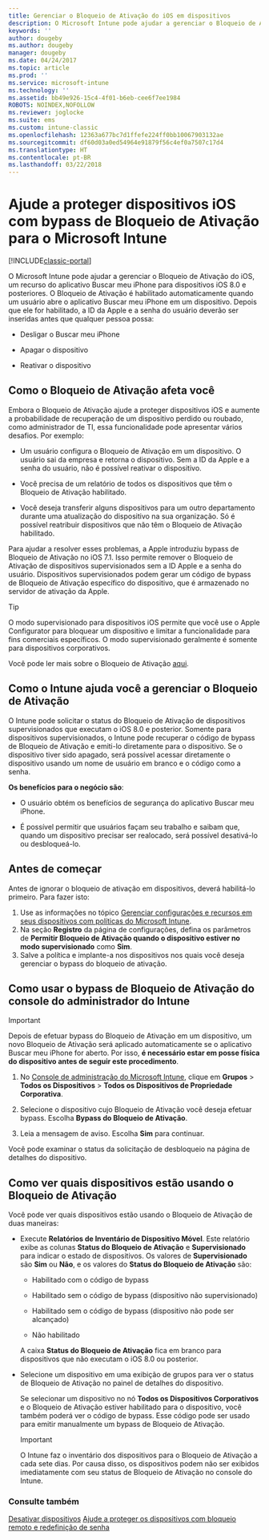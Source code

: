```yaml
---
title: Gerenciar o Bloqueio de Ativação do iOS em dispositivos
description: O Microsoft Intune pode ajudar a gerenciar o Bloqueio de Ativação do iOS, um recurso do aplicativo Buscar meu iPhone para dispositivos iOS 7.1 e posterior.
keywords: ''
author: dougeby
ms.author: dougeby
manager: dougeby
ms.date: 04/24/2017
ms.topic: article
ms.prod: ''
ms.service: microsoft-intune
ms.technology: ''
ms.assetid: bb49e926-15c4-4f01-b6eb-cee6f7ee1984
ROBOTS: NOINDEX,NOFOLLOW
ms.reviewer: joglocke
ms.suite: ems
ms.custom: intune-classic
ms.openlocfilehash: 12363a677bc7d1ffefe224ff0bb10067903132ae
ms.sourcegitcommit: df60d03a0ed54964e91879f56c4ef0a7507c17d4
ms.translationtype: HT
ms.contentlocale: pt-BR
ms.lasthandoff: 03/22/2018
---
```

# <a name="help-protect-ios-devices-with-activation-lock-bypass-for-microsoft-intune"></a>Ajude a proteger dispositivos iOS com bypass de Bloqueio de Ativação para o Microsoft Intune

[!INCLUDE[classic-portal](../includes/classic-portal.md)]

O Microsoft Intune pode ajudar a gerenciar o Bloqueio de Ativação do iOS, um recurso do aplicativo Buscar meu iPhone para dispositivos iOS 8.0 e posteriores. O Bloqueio de Ativação é habilitado automaticamente quando um usuário abre o aplicativo Buscar meu iPhone em um dispositivo. Depois que ele for habilitado, a ID da Apple e a senha do usuário deverão ser inseridas antes que qualquer pessoa possa: 

-   Desligar o Buscar meu iPhone

-   Apagar o dispositivo

-   Reativar o dispositivo

## <a name="how-activation-lock-affects-you"></a>Como o Bloqueio de Ativação afeta você
Embora o Bloqueio de Ativação ajude a proteger dispositivos iOS e aumente a probabilidade de recuperação de um dispositivo perdido ou roubado, como administrador de TI, essa funcionalidade pode apresentar vários desafios. Por exemplo:

-   Um usuário configura o Bloqueio de Ativação em um dispositivo. O usuário sai da empresa e retorna o dispositivo. Sem a ID da Apple e a senha do usuário, não é possível reativar o dispositivo.

-   Você precisa de um relatório de todos os dispositivos que têm o Bloqueio de Ativação habilitado.

-   Você deseja transferir alguns dispositivos para um outro departamento durante uma atualização do dispositivo na sua organização. Só é possível reatribuir dispositivos que não têm o Bloqueio de Ativação habilitado.

Para ajudar a resolver esses problemas, a Apple introduziu bypass de Bloqueio de Ativação no iOS 7.1. Isso permite remover o Bloqueio de Ativação de dispositivos supervisionados sem a ID Apple e a senha do usuário. Dispositivos supervisionados podem gerar um código de bypass de Bloqueio de Ativação específico do dispositivo, que é armazenado no servidor de ativação da Apple.

> [!TIP]
> O modo supervisionado para dispositivos iOS permite que você use o Apple Configurator para bloquear um dispositivo e limitar a funcionalidade para fins comerciais específicos. O modo supervisionado geralmente é somente para dispositivos corporativos.

Você pode ler mais sobre o Bloqueio de Ativação [aqui](https://support.apple.com/en-us/HT201365).

## <a name="how-intune-helps-you-manage-activation-lock"></a>Como o Intune ajuda você a gerenciar o Bloqueio de Ativação
O Intune pode solicitar o status do Bloqueio de Ativação de dispositivos supervisionados que executam o iOS 8.0 e posterior. Somente para dispositivos supervisionados, o Intune pode recuperar o código de bypass de Bloqueio de Ativação e emiti-lo diretamente para o dispositivo. Se o dispositivo tiver sido apagado, será possível acessar diretamente o dispositivo usando um nome de usuário em branco e o código como a senha.

**Os benefícios para o negócio são**:

-   O usuário obtém os benefícios de segurança do aplicativo Buscar meu iPhone.

-   É possível permitir que usuários façam seu trabalho e saibam que, quando um dispositivo precisar ser realocado, será possível desativá-lo ou desbloqueá-lo.

## <a name="before-you-start"></a>Antes de começar

Antes de ignorar o bloqueio de ativação em dispositivos, deverá habilitá-lo primeiro. Para fazer isto:

1. Use as informações no tópico [Gerenciar configurações e recursos em seus dispositivos com políticas do Microsoft Intune](/intune-classic/deploy-use/ios-policy-settings-in-microsoft-intune).
2. Na seção **Registro** da página de configurações, defina os parâmetros de **Permitir Bloqueio de Ativação quando o dispositivo estiver no modo supervisionado** como **Sim**.
3. Salve a política e implante-a nos dispositivos nos quais você deseja gerenciar o bypass do bloqueio de ativação.

## <a name="how-to-use-activation-lock-bypass-from-the-intune-admin-console"></a>Como usar o bypass de Bloqueio de Ativação do console do administrador do Intune
> [!IMPORTANT]
> Depois de efetuar bypass do Bloqueio de Ativação em um dispositivo, um novo Bloqueio de Ativação será aplicado automaticamente se o aplicativo Buscar meu iPhone for aberto. Por isso, **é necessário estar em posse física do dispositivo antes de seguir este procedimento**.

1.  No [Console de administração do Microsoft Intune](https://manage.microsoft.com), clique em **Grupos** &gt; **Todos os Dispositivos** &gt; **Todos os Dispositivos de Propriedade Corporativa**.

2.  Selecione o dispositivo cujo Bloqueio de Ativação você deseja efetuar bypass. Escolha **Bypass do Bloqueio de Ativação**.

3.  Leia a mensagem de aviso. Escolha **Sim** para continuar.

Você pode examinar o status da solicitação de desbloqueio na página de detalhes do dispositivo.

## <a name="how-to-see-which-devices-are-using-activation-lock"></a>Como ver quais dispositivos estão usando o Bloqueio de Ativação
Você pode ver quais dispositivos estão usando o Bloqueio de Ativação de duas maneiras:

-   Execute **Relatórios de Inventário de Dispositivo Móvel**. Este relatório exibe as colunas **Status do Bloqueio de Ativação** e **Supervisionado** para indicar o estado de dispositivos. Os valores de **Supervisionado** são **Sim** ou **Não**, e os valores do **Status do Bloqueio de Ativação** são:

    -   Habilitado com o código de bypass

    -   Habilitado sem o código de bypass (dispositivo não supervisionado)

    -   Habilitado sem o código de bypass (dispositivo não pode ser alcançado)

    -   Não habilitado

    A caixa **Status do Bloqueio de Ativação** fica em branco para dispositivos que não executam o iOS 8.0 ou posterior.

-   Selecione um dispositivo em uma exibição de grupos para ver o status de Bloqueio de Ativação no painel de detalhes do dispositivo.

    Se selecionar um dispositivo no nó **Todos os Dispositivos Corporativos** e o Bloqueio de Ativação estiver habilitado para o dispositivo, você também poderá ver o código de bypass. Esse código pode ser usado para emitir manualmente um bypass de Bloqueio de Ativação.

    > [!IMPORTANT]
    >O Intune faz o inventário dos dispositivos para o Bloqueio de Ativação a cada sete dias. Por causa disso, os dispositivos podem não ser exibidos imediatamente com seu status de Bloqueio de Ativação no console do Intune.


### <a name="see-also"></a>Consulte também
[Desativar dispositivos](retire-devices-from-microsoft-intune-management.md)
[Ajude a proteger os dispositivos com bloqueio remoto e redefinição de senha](use-remote-lock-and-passcode-reset-in-microsoft-intune.md)

